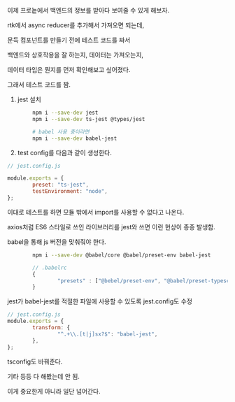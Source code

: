 이제 프로늩에서 백엔드의 정보를 받아다 보여줄 수 있게 해보자.

rtk에서 async reducer를 추가해서 가져오면 되는데,

문득 컴포넌트를 만들기 전에 테스트 코드를 짜서

백엔드와 상호작용을 잘 하는지, 데이터는 가져오는지,

데이터 타입은 뭔지를 먼저 확인해보고 싶어졌다.

그래서 테스트 코드를 짬.

1. jest 설치

```bash
        npm i --save-dev jest
        npm i --save-dev ts-jest @types/jest

        # babel 사용 중이라면
        npm i --save-dev babel-jest
```

2. test config를 다음과 같이 생성한다.

```js
// jest.config.js

module.exports = {
        preset: "ts-jest",
        testEnvironment: "node",
};
```

이대로 테스트를 하면 모듈 밖에서 import를 사용할 수 없다고 나온다.

axios처럼 ES6 스타일로 쓰인 라이브러리를 jest와 쓰면 이런 현상이 종종 발생함.

babel을 통해 js 버전을 맞춰줘야 한다.

```bash
        npm i --save-dev @babel/core @babel/preset-env babel-jest
```

```js
        // .babelrc
        {
                "presets" : ["@bebel/preset-env", "@babel/preset-typescript"]
        }
```

jest가 babel-jest를 적절한 파일에 사용할 수 있도록 jest.config도 수정

```js
// jest.config.js
module.exports = {
        transform: {
                "^.+\\.[t|j]sx?$": "babel-jest",
        },
};
```

tsconfig도 바꿔준다.

기타 등등 다 해봤는데 안 됨.

이게 중요한게 아니라 일단 넘어간다.
